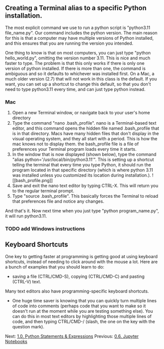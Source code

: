 
## Creating a Terminal alias to a specific Python installation.

The most explicit command we use to run a python script is "python3.11 file_name.py". Our command includes the python version. The main reason for this is that a computer may have multiple versions of Python installed, and this ensures that you are running the version you intended.

One thing to know is that on most computers, you can just type "python hello_world.py", omitting the version number 3.11. This is nice and much faster to type. The problem is that this only works if there is only one version of python installed. If there is more than one, the command is ambiguous and so it defaults to whichever was installed first. On a Mac, a much older version (2.7) that will not work in this class is the default. If you want, you can set up a shortcut to change this default, so that you don't need to type python3.11 every time, and can just type python instead.

### Mac
1. Open a new Terminal window, or navigate back to your user's home directory
2. Type the command "nano .bash_profile". nano is a Terminal-based text editor, and this command opens the hidden file named .bash_profile that is in that directory. Macs have many hidden files that don't display in the visual operating system, and they all start with a period. This is how the mac knows not to display them. the bash_profile file is a file of preferences your Terminal program loads every time it starts.
3. In the window that is now displayed (shown below), type the command "alias python='/usr/local/bin/python3.11'". This is setting up a shortcut telling the terminal that every time you type Python, it should run the program located in that specific directory (which is where python 3.11 was installed unless you customized its location during installation.).
 ![[bash_profile.png]]
5. Save and exit the nano text editor by typing CTRL-X. This will return you to the regular terminal prompt.
6. Type "source .bash_profile". This basically forces the Terminal to reload that preferences file and notice any changes.

And that's it. Now next time when you just type "python program_name.py", it will run python3.11.

### TODO add Windows instructions

## Keyboard Shortcuts

One key to getting faster at programming is getting good at using keyboard shortcuts, instead of needing to click around with the mouse a lot. Here are a bunch of examples that you should learn to do:
- saving a file (CTRL/CMD-S), copying (CTRL/CMD-C) and pasting (CTRL-V) text.

Many text editors also have programming-specific keyboard shortcuts.
- One huge time saver is knowing that you can quickly turn multiple lines of code into comments (perhaps code that you want to make so it doesn't run at the moment while you are testing something else). You can do this in most text editors by highlighting those multiple lines of code, and then typing CTRL/CMD-/ (slash, the one on the key with the question mark).



Next: [1.0. Python Statements & Expressions](../CH1/1.0.%20Python%20Statements%20&%20Expressions.md)
Previous: [0.6. Jupyter Notebooks](0.6.%20Jupyter%20Notebooks.md)